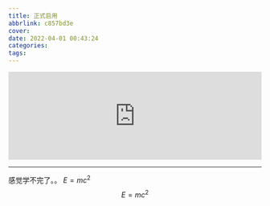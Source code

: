 ```yaml
---
title: 正式启用
abbrlink: c857bd3e
cover: 
date: 2022-04-01 00:43:24
categories:
tags:
---
```

<script id="MathJax-script" async src="https://cdn.jsdelivr.net/npm/mathjax@3/es5/tex-mml-chtml.js"></script>
<iframe allow="autoplay *; encrypted-media *; fullscreen *" frameborder="0" height="175" style="width:100%;max-width:660px;overflow:hidden;background:transparent;" sandbox="allow-forms allow-popups allow-same-origin allow-scripts allow-storage-access-by-user-activation allow-top-navigation-by-user-activation" src="https://embed.music.apple.com/cn/album/%E6%84%BF%E4%BD%A0%E5%86%B3%E5%AE%9A/1442710983?i=1442711311"></iframe>

---
感觉学不完了。。
$E=mc^2$
$$E=mc^2$$